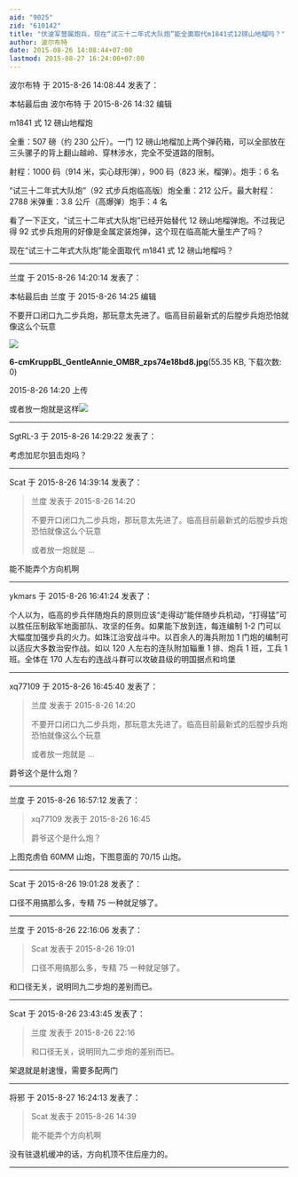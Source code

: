 ```yaml
---
aid: "9025"
zid: "610142"
title: "伏波军营属炮兵，现在“试三十二年式大队炮”能全面取代m1841式12磅山地榴吗？"
author: 波尔布特
date: 2015-08-26 14:08:44+07:00
lastmod: 2015-08-27 16:24:00+07:00
---
```


波尔布特 于 2015-8-26 14:08:44 发表了：

本帖最后由 波尔布特 于 2015-8-26 14:32 编辑

m1841 式 12 磅山地榴炮

全重：507 磅（约 230 公斤）。一门 12 磅山地榴加上两个弹药箱，可以全部放在三头骡子的背上翻山越岭、穿林涉水，完全不受道路的限制。

射程：1000 码（914 米，实心球形弹），900 码（823 米，榴弹）。炮手：6 名

“试三十二年式大队炮”（92 式步兵炮临高版）炮全重：212 公斤。最大射程：2788 米弹重：3.8 公斤（高爆弹）炮手：4 名

看了一下正文，“试三十二年式大队炮”已经开始替代 12 磅山地榴弹炮。不过我记得 92 式步兵炮用的好像是金属定装炮弹，这个现在临高能大量生产了吗？

现在“试三十二年式大队炮”能全面取代 m1841 式 12 磅山地榴吗？

---

兰度 于 2015-8-26 14:20:14 发表了：

本帖最后由 兰度 于 2015-8-26 14:25 编辑

不要开口闭口九二步兵炮，那玩意太先进了。临高目前最新式的后膛步兵炮恐怕就像这么个玩意

![](/9025/142010q8d6tnzxsnttx46e.jpg)

**6-cmKruppBL_GentleAnnie_OMBR_zps74e18bd8.jpg**(55.35 KB, 下载次数: 0)

2015-8-26 14:20 上传

或者放一炮就是这样![](https://upload.wikimedia.org/wikipedia/it/8/86/Cannone_70-15_in_azione.jpg)

---

SgtRL-3 于 2015-8-26 14:29:22 发表了：

考虑加尼尔狙击炮吗？

---

Scat 于 2015-8-26 14:39:14 发表了：

> 兰度 发表于 2015-8-26 14:20
>
> 不要开口闭口九二步兵炮，那玩意太先进了。临高目前最新式的后膛步兵炮恐怕就像这么个玩意
>
> 或者放一炮就是 ...

能不能弄个方向机啊

---

ykmars 于 2015-8-26 16:41:24 发表了：

个人以为，临高的步兵伴随炮兵的原则应该“走得动”能伴随步兵机动，“打得猛”可以胜任压制敌军地面部队、攻坚的任务。如果能下放到连，每连编制 1-2 门可以大幅度加强步兵的火力。如珠江治安战斗中。以百余人的海兵附加 1 门炮的编制可以适应大多数治安作战。如以 120 人左右的连队附加辎重 1 排、炮兵 1 班，工兵 1 班。全体在 170 人左右的连战斗群可以攻破县级的明国据点和坞堡

---

xq77109 于 2015-8-26 16:45:40 发表了：

> 兰度 发表于 2015-8-26 14:20
>
> 不要开口闭口九二步兵炮，那玩意太先进了。临高目前最新式的后膛步兵炮恐怕就像这么个玩意
>
> 或者放一炮就是 ...

爵爷这个是什么炮？

---

兰度 于 2015-8-26 16:57:12 发表了：

> xq77109 发表于 2015-8-26 16:45
>
> 爵爷这个是什么炮？

上图克虏伯 60MM 山炮，下图意面的 70/15 山炮。

---

Scat 于 2015-8-26 19:01:28 发表了：

口径不用搞那么多，专精 75 一种就足够了。

---

兰度 于 2015-8-26 22:16:06 发表了：

> Scat 发表于 2015-8-26 19:01
>
> 口径不用搞那么多，专精 75 一种就足够了。

和口径无关，说明同九二步炮的差别而已。

---

Scat 于 2015-8-26 23:43:45 发表了：

> 兰度 发表于 2015-8-26 22:16
>
> 和口径无关，说明同九二步炮的差别而已。

架退就是射速慢，需要多配两门

---

将邪 于 2015-8-27 16:24:13 发表了：

> Scat 发表于 2015-8-26 14:39
>
> 能不能弄个方向机啊

没有驻退机缓冲的话，方向机顶不住后座力的。

---
